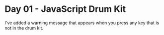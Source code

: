 # Day 01 - JavaScript Drum Kit

I've added a warning message that appears when you press any key that is not in the drum kit.
